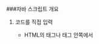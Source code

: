###자바 스크립트 개요

1. 코드를 직접 입력
	- HTML의 <head> 태그나 <body> 태그 안쪽에서 <script> 태그를 이용하여 코드를 입력한다.
		```javascript
		<script type="text/javascript">
		// 자바 스크립트 코드 
		</script> 
		```

2. 자바스크립트 외부 자바스크립트 파일
	- HTML의 <head> 태그나 <body> 태그 안쪽에서 아래와 같이 <script> 태그를 이용하여 외부
	자바스크립트 파일을 추가할 수 있다.

	 ```javascript
	 <script type='text/javascript' src='파일명.js'></script>
	```
	 
	- 외부 스크립트를 포함하는 경우 스크립트 태그에 다른 스크립트를 포함하지 않는다.

	![스크립트 파일](./images/file.jpg)
			
	![코드 및 실행결과](./images/result.jpg)
